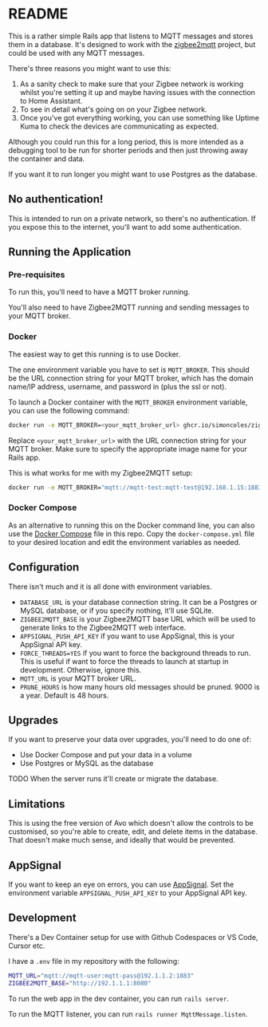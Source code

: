 # README

This is a rather simple Rails app that listens to MQTT messages and stores them in a database. 
It's designed to work with the [zigbee2mqtt](https://www.zigbee2mqtt.io/) project, but could be used with any MQTT messages.

There's three reasons you might want to use this:

1. As a sanity check to make sure that your Zigbee network is working whilst
   you're setting it up and maybe having issues with the connection to Home Assistant.
2. To see in detail what's going on on your Zigbee network.
3. Once you've got everything working, you can use something like Uptime Kuma to check
   the devices are communicating as expected.

Although you could run this for a long period, this is more intended as a debugging tool to be run for shorter periods and
then just throwing away the container and data. 

If you want it to run longer you might want to use Postgres as the database.


## No authentication!

This is intended to run on a private network, so there's no authentication. If you expose this to the internet, you'll want to add some authentication.


## Running the Application

### Pre-requisites

To run this, you'll need to have a MQTT broker running. 

You'll also need to have Zigbee2MQTT running and sending messages to your MQTT broker.

### Docker

The easiest way to get this running is to use Docker.

The one environment variable you have to set is `MQTT_BROKER`. This should be the URL connection 
string for your MQTT broker, which has the domain name/IP address, username, and password in (plus the ssl or not).

To launch a Docker container with the `MQTT_BROKER` environment variable, you can use the following command:

```bash
docker run -e MQTT_BROKER=<your_mqtt_broker_url> ghcr.io/simoncoles/zigbee2mqtt-capture:main
```

Replace `<your_mqtt_broker_url>` with the URL connection string for your MQTT broker. Make sure to specify the appropriate image name for your Rails app.


This is what works for me with my Zigbee2MQTT setup:

```bash
docker run -e MQTT_BROKER="mqtt://mqtt-test:mqtt-test@192.168.1.15:1883" ghcr.io/simoncoles/zigbee2mqtt-capture:main
```


### Docker Compose

As an alternative to running this on the Docker command line, you can also use the
[Docker Compose](https://docs.docker.com/compose/) file in this repo. Copy the `docker-compose.yml` file to your
desired location and edit the environment variables as needed.



## Configuration

There isn't much and it is all done with environment variables.

- `DATABASE_URL` is your database connection string. It can be a Postgres or MySQL database, or if you specify nothing, it'll use SQLite.
- `ZIGBEE2MQTT_BASE` is your Zigbee2MQTT base URL which will be used to generate links to the Zigbee2MQTT web interface.
- `APPSIGNAL_PUSH_API_KEY` if you want to use AppSignal, this is your AppSignal API key.
- `FORCE_THREADS=YES` if you want to force the background threads to run. This is useful if want to force the threads to launch
  at startup in development. Otherwise, ignore this. 
- `MQTT_URL` is your MQTT broker URL.
- `PRUNE_HOURS` is how many hours old messages should be pruned. 9000 is a year. Default is 48 hours. 


## Upgrades

If you want to preserve your data over upgrades, you'll need to do one of:

- Use Docker Compose and put your data in a volume
- Use Postgres or MySQL as the database

TODO When the server runs it'll create or migrate the database.

## Limitations

This is using the free version of Avo which doesn't allow the controls to be customised, so you're able to create, edit, and delete items in the
database. That doesn't make much sense, and ideally that would be prevented.

## AppSignal

If you want to keep an eye on errors, you can use [AppSignal](https://appsignal.com/). 
Set the environment variable `APPSIGNAL_PUSH_API_KEY` to your AppSignal API key.

## Development

There's a Dev Container setup for use with Github Codespaces or VS Code, Cursor etc. 

I have a `.env` file in my repository with the following:

```bash
MQTT_URL="mqtt://mqtt-user:mqtt-pass@192.1.1.2:1883"
ZIGBEE2MQTT_BASE="http://192.1.1.1:8080"
```

To run the web app in the dev container, you can run `rails server`.

To run the MQTT listener, you can run `rails runner MqttMessage.listen`.

